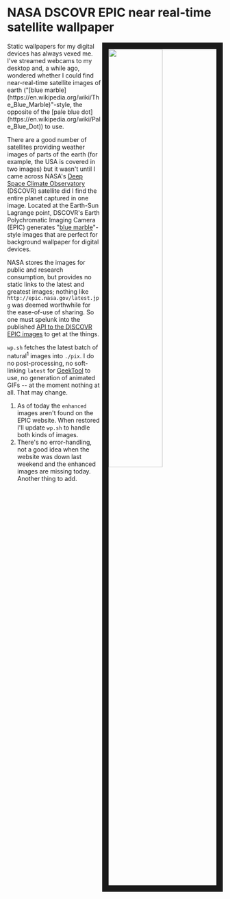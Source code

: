 # NASA DSCOVR EPIC near real-time satellite wallpaper

<img src="https://upload.wikimedia.org/wikipedia/commons/thumb/5/50/Dscovrepicmoontransitfull.gif/496px-Dscovrepicmoontransitfull.gif" align="right" width="50%" border="15">
Static wallpapers for my digital devices has always vexed me. I've streamed webcams to my desktop and, a while ago, wondered whether I could find near-real-time satellite images of earth ("[blue marble](https://en.wikipedia.org/wiki/The_Blue_Marble)"-style, the opposite of the [pale blue dot](https://en.wikipedia.org/wiki/Pale_Blue_Dot)) to use.

There are a good number of satellites providing weather images of parts of the earth (for example, the USA is covered in two images) but it wasn't until I came across NASA's [Deep Space Climate Observatory](https://en.wikipedia.org/wiki/Deep_Space_Climate_Observatory) (DSCOVR) satellite did I find the entire planet captured in one image. Located at the Earth-Sun Lagrange point, DSCOVR's Earth Polychromatic Imaging Camera (EPIC) generates "[blue marble](https://en.wikipedia.org/wiki/The_Blue_Marble)"-style images that are perfect for background wallpaper for digital devices.

NASA stores the images for public and research consumption, but provides no static links to the latest and greatest images; nothing like `http://epic.nasa.gov/latest.jpg` was deemed worthwhile for the ease-of-use of sharing. So one must spelunk into the published [API to the DISCOVR EPIC images](https://epic.gsfc.nasa.gov/about/api) to get at the things.

`wp.sh` fetches the latest batch of natural<sup>1</sup> images into `./pix`. I do no post-processing, no soft-linking `latest` for [GeekTool](https://www.tynsoe.org/v2/geektool/) to use, no generation of animated GIFs -- at the moment nothing at all. That may change.

1. As of today the `enhanced` images aren't found on the EPIC website. When restored I'll update `wp.sh` to handle both kinds of images.
2. There's no error-handling, not a good idea when the website was down last weekend and the enhanced images are missing today. Another thing to add.
